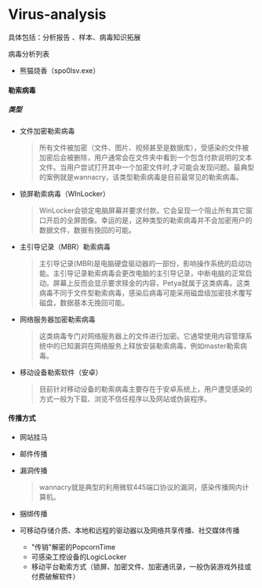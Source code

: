 ﻿# Virus-analysis

具体包括：分析报告 、样本、病毒知识拓展

病毒分析列表

- 熊猫烧香（spo0lsv.exe）



#### 勒索病毒

##### 类型

- 文件加密勒索病毒

  > 所有文件被加密（文件、图片、视频甚至是数据库），受感染的文件被加密后会被删除，用户通常会在文件夹中看到一个包含付款说明的文本文件。当用户尝试打开其中一个加密文件时,才可能会发现问题。最典型的案例就是wannacry，该类型勒索病毒是目前最常见的勒索病毒。

- 锁屏勒索病毒（WInLocker）

  > WinLocker会锁定电脑屏幕并要求付款。它会呈现一个阻止所有其它窗口开启的全屏图像。幸运的是，这种类型的勒索病毒并不会加密用户的数据文件，数据有挽回的可能。

- 主引导记录（MBR）勒索病毒

  > 主引导记录(MBR)是电脑硬盘驱动器的一部份，影响操作系统的启动功能。主引导记录勒索病毒会更改电脑的主引导记录，中断电脑的正常启动。屏幕上反而会显示要求赎金的内容，Petya就属于这类病毒。这类病毒不同于文件型勒索病毒，感染后病毒可能采用磁盘级加密技术覆写磁盘，数据基本无挽回可能。

- 网络服务器加密勒索病毒

  > 这类病毒专门对网络服务器上的文件进行加密。它通常使用内容管理系统中的已知漏洞在网络服务上释放安装勒索病毒，例如master勒索病毒。

- 移动设备勒索软件（安卓）

  > 目前针对移动设备的勒索病毒主要存在于安卓系统上，用户遭受感染的方式一般为下载、浏览不信任程序以及网站或伪装程序。


#### 传播方式

- 网站挂马

- 邮件传播

- 漏洞传播

  > wannacry就是典型的利用微软445端口协议的漏洞，感染传播网内计算机。

- 捆绑传播

- 可移动存储介质、本地和远程的驱动器以及网络共享传播、社交媒体传播

  - "传销"解密的PopcornTime
  - 可感染工控设备的LogicLocker
  - 移动平台勒索方式（锁屏、加密文件、加密通讯录，一般伪装游戏外挂或付费破解软件）



